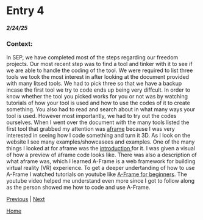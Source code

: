 # Entry 4
##### 2/24/25

### Context: 
<p> In SEP, we have completed most of the steps regarding our freedom projects. Our most recent step was to find a tool and tinker with it to see if we are able to handle the coding of the tool. We were required to list three tools we took the most interest in after looking at the document provided with many litsed tools. We had to pick three so that we have a backup incase the first tool we try to code ends up being very diffcult. In order to know whether the tool you picked works for you or not was by watching tutorials of how your tool is used and how to use the codes of it to create something. You also had to read and search about in what many ways your tool is used. However most importantly, we had to try out the codes ourselves. When I went over the document with the many tools listed the first tool that grabbed my attention was <a href="https://aframe.io/" > aframe</a> because I was very interested in seeing how I code something and turn it 3D. As I look on the website I see many examples/showcasees and examples. One of the many things I looked at for aframe was the <a href="https://aframe.io/docs/1.7.0/introduction/"> introduction </a> for it. I was given a visual of how a preview of aframe code looks like. There was also a description of what aframe was, which I learned A-Frame is a web framework for building virtual reality (VR) experience. To get a deeper undertanding of how to use A-Frame I watched tutorials on youtube like <a href="https://www.youtube.com/watch?v=-Q_FIByQUAI&list=PLP3KjR1TMw7ekqC4o5gy0rR4odw7Jga84"> A-Frame for beginners</a>. The youtube video helped me understand even more since I got to follow along as the person showed me how to code and use A-Frame.    </p>

[Previous](entry03.md) | [Next](entry05.md)

[Home](../README.md)
